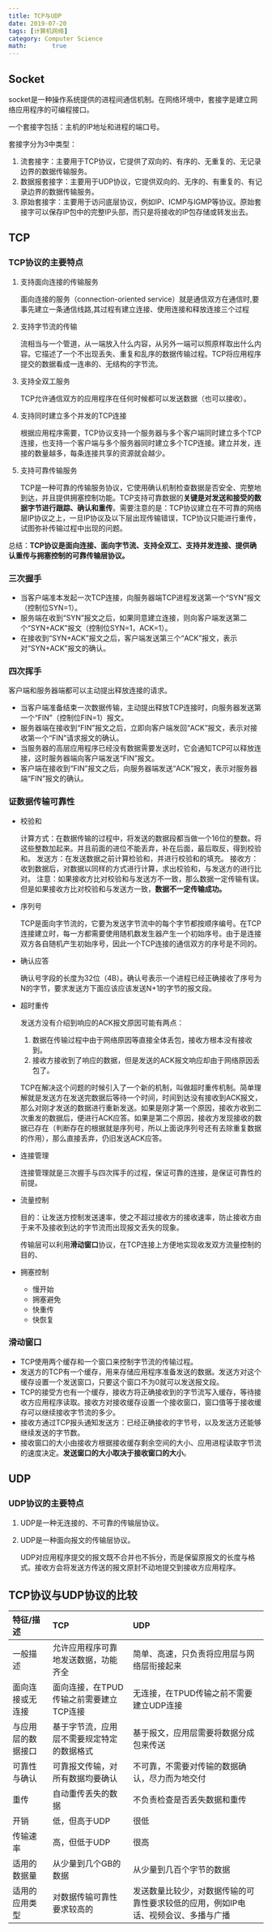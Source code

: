```yaml
---
title: TCP与UDP
date: 2019-07-20
tags: [计算机网络]
category: Computer Science
math:       true
---
```




## Socket

socket是一种操作系统提供的进程间通信机制。在网络环境中，套接字是建立网络应用程序的可编程接口。

一个套接字包括：主机的IP地址和进程的端口号。

套接字分为3中类型：

1. 流套接字：主要用于TCP协议，它提供了双向的、有序的、无重复的、无记录边界的数据传输服务。
2. 数据报套接字：主要用于UDP协议，它提供双向的、无序的、有重复的、有记录边界的数据传输服务。
3. 原始套接字：主要用于访问底层协议，例如IP、ICMP与IGMP等协议。原始套接字可以保存IP包中的完整IP头部，而只是将接收的IP包存储或转发出去。

## TCP

### TCP协议的主要特点

1. 支持面向连接的传输服务

    面向连接的服务（connection-oriented service）就是通信双方在通信时,要事先建立一条通信线路,其过程有建立连接、使用连接和释放连接三个过程

2. 支持字节流的传输

    流相当与一个管道，从一端放入什么内容，从另外一端可以照原样取出什么内容。它描述了一个不出现丢失、重复和乱序的数据传输过程。TCP将应用程序提交的数据看成一连串的、无结构的字节流。

3. 支持全双工服务

    TCP允许通信双方的应用程序在任何时候都可以发送数据（也可以接收）。

4. 支持同时建立多个并发的TCP连接

    根据应用程序需要，TCP协议支持一个服务器与多个客户端同时建立多个TCP连接，也支持一个客户端与多个服务器同时建立多个TCP连接。建立并发，连接的数量越多，每条连接共享的资源就会越少。

5. 支持可靠传输服务

    TCP是一种可靠的传输服务协议，它使用确认机制检查数据是否安全、完整地到达，并且提供拥塞控制功能。TCP支持可靠数据的**关键是对发送和接受的数据字节进行跟踪、确认和重传**。需要注意的是：TCP协议建立在不可靠的网络层IP协议之上，一旦IP协议及以下层出现传输错误，TCP协议只能进行重传，试图弥补传输过程中出现的问题。

总结：**TCP协议是面向连接、面向字节流、支持全双工、支持并发连接、提供确认重传与拥塞控制的可靠传输层协议。**

### 三次握手

- 当客户端准本发起一次TCP连接，向服务器端TCP进程发送第一个“SYN”报文（控制位SYN=1）。
- 服务端在收到“SYN”报文之后，如果同意建立连接，则向客户端发送第二个“SYN+ACK”报文（控制位SYN=1，ACK=1）。
- 在接收到“SYN+ACK”报文之后，客户端发送第三个“ACK”报文，表示对“SYN+ACK”报文的确认。

### 四次挥手

客户端和服务器端都可以主动提出释放连接的请求。

- 当客户端准备结束一次数据传输，主动提出释放TCP连接时，向服务器发送第一个“FIN”（控制位FIN=1）报文。
- 服务器端在接收到“FIN”报文之后，立即向客户端发回“ACK”报文，表示对接收第一个“FIN”请求报文的确认。
- 当服务器的高层应用程序已经没有数据需要发送时，它会通知TCP可以释放连接，这时服务器端向客户端发送“FIN”报文。
- 客户端在接收到“FIN”报文之后，向服务器端发送“ACK”报文，表示对服务器端“FIN”报文的确认。

### 证数据传输可靠性

- 校验和

    计算方式：在数据传输的过程中，将发送的数据段都当做一个16位的整数。将这些整数加起来。并且前面的进位不能丢弃，补在后面，最后取反，得到校验和。
    发送方：在发送数据之前计算检验和，并进行校验和的填充。
    接收方：收到数据后，对数据以同样的方式进行计算，求出校验和，与发送方的进行比对。
    注意：如果接收方比对校验和与发送方不一致，那么数据一定传输有误。但是如果接收方比对校验和与发送方一致，**数据不一定传输成功。**

- 序列号

    TCP是面向字节流的，它要为发送字节流中的每个字节都按顺序编号。在TCP连接建立时，每一方都需要使用随机数发生器产生一个初始序号。由于是连接双方各自随机产生初始序号，因此一个TCP连接的通信双方的序号是不同的。

- 确认应答

    确认号字段的长度为32位（4B）。确认号表示一个进程已经正确接收了序号为N的字节，要求发送方下面应该应该发送N+1的字节的报文段。

- 超时重传

    发送方没有介绍到响应的ACK报文原因可能有两点：

    1. 数据在传输过程中由于网络原因等直接全体丢包，接收方根本没有接收到。
    2. 接收方接收到了响应的数据，但是发送的ACK报文响应却由于网络原因丢包了。

    TCP在解决这个问题的时候引入了一个新的机制，叫做超时重传机制。简单理解就是发送方在发送完数据后等待一个时间，时间到达没有接收到ACK报文，那么对刚才发送的数据进行重新发送。如果是刚才第一个原因，接收方收到二次重发的数据后，便进行ACK应答。如果是第二个原因，接收方发现接收的数据已存在（判断存在的根据就是序列号，所以上面说序列号还有去除重复数据的作用），那么直接丢弃，仍旧发送ACK应答。

- 连接管理

    连接管理就是三次握手与四次挥手的过程，保证可靠的连接，是保证可靠性的前提。

- 流量控制

    目的：让发送方控制发送速率，使之不超过接收方的接收速率，防止接收方由于来不及接收到达的字节流而出现报文丢失的现象。

    传输层可以利用**滑动窗口**协议，在TCP连接上方便地实现收发双方流量控制的目的、

- 拥塞控制

    - 慢开始
    - 拥塞避免
    - 快重传
    - 快恢复

### 滑动窗口

- TCP使用两个缓存和一个窗口来控制字节流的传输过程。
- 发送方的TCP有一个缓存，用来存储应用程序准备发送的数据。发送方对这个缓存设置一个发送窗口，只要这个窗口不为0就可以发送报文段。
- TCP的接受方也有一个缓存，接收方将正确接收到的字节流写入缓存，等待接收方应用程序读取。接收方对接收缓存设置一个接收窗口，窗口值等于接收缓存可以继续接收字节流的多少。
- 接收方通过TCP报头通知发送方：已经正确接收的字节号，以及发送方还能够继续发送的字节数。
- 接收窗口的大小由接收方根据接收缓存剩余空间的大小、应用进程读取字节流的速度决定。**发送窗口的大小取决于接收窗口的大小**。

## UDP

### UDP协议的主要特点

1. UDP是一种无连接的、不可靠的传输层协议。

2. UDP是一种面向报文的传输层协议。

    UDP对应用程序提交的报文既不合并也不拆分，而是保留原报文的长度与格式。接收方会将发送方传送的报文原封不动地提交到接收方应用程序。



## TCP协议与UDP协议的比较

| 特征/描述          | TCP                                        | UDP                                                          |
| :----------------- | :----------------------------------------- | :----------------------------------------------------------- |
| 一般描述           | 允许应用程序可靠地发送数据，功能齐全       | 简单、高速，只负责将应用层与网络层衔接起来                   |
| 面向连接或无连接   | 面向连接，在TPUD传输之前需要建立TCP连接    | 无连接，在TPUD传输之前不需要建立UDP连接                      |
| 与应用层的数据接口 | 基于字节流，应用层不需要规定特定的数据格式 | 基于报文，应用层需要将数据分成包来传送                       |
| 可靠性与确认       | 可靠报文传输，对所有数据均要确认           | 不可靠，不需要对传输的数据确认，尽力而为地交付               |
| 重传               | 自动重传丢失的数据                         | 不负责检查是否丢失数据和重传                                 |
| 开销               | 低，但高于UDP                              | 很低                                                         |
| 传输速率           | 高，但低于UDP                              | 很高                                                         |
| 适用的数据量       | 从少量到几个GB的数据                       | 从少量到几百个字节的数据                                     |
| 适用的应用类型     | 对数据传输可靠性要求较高的                 | 发送数量比较少，对数据传输的可靠性要求较低的应用，例如IP电话、视频会议、多播与广播 |